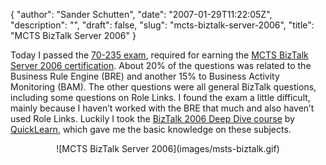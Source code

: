 {
  "author": "Sander Schutten",
  "date": "2007-01-29T11:22:05Z",
  "description": "",
  "draft": false,
  "slug": "mcts-biztalk-server-2006",
  "title": "MCTS BizTalk Server 2006"
}


Today I passed the [70-235 exam](http://www.microsoft.com/learning/exams/70-235.mspx), required for earning the [MCTS BizTalk Server 2006 certification](http://www.microsoft.com/learning/mcp/mcts/biztalk/default.mspx). About 20% of the questions was related to the Business Rule Engine (BRE) and another 15% to Business Activity Monitoring (BAM). The other questions were all general BizTalk questions, including some questions on Role Links. I found the exam a little difficult, mainly because I haven’t worked with the BRE that much and also haven’t used Role Links. Luckily I took the [BizTalk 2006 Deep Dive course](http://www.quicklearn.com/class.aspx?class=BTSDD) by [QuickLearn](http://www.quicklearn.com), which gave me the basic knowledge on these subjects.

<div style="text-align: center">![MCTS BizTalk Server 2006](images/msts-biztalk.gif)</div>

